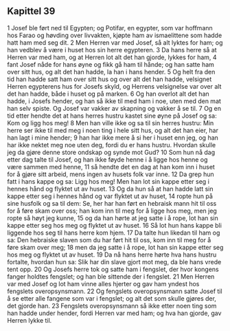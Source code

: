 ## Kapittel 39

1 Josef ble ført ned til Egypten; og Potifar, en egypter, som var hoffmann hos Farao og høvding over livvakten, kjøpte ham av ismaelittene som hadde hatt ham med seg dit.
2 Men Herren var med Josef, så alt lyktes for ham; og han vedblev å være i huset hos sin herre egypteren.
3 Da hans herre så at Herren var med ham, og at Herren lot alt det han gjorde, lykkes for ham,
4 fant Josef nåde for hans øyne og fikk gå ham til hånde; og han satte ham over sitt hus, og alt det han hadde, la han i hans hender.
5 Og helt fra den tid han hadde satt ham over sitt hus og over alt det han hadde, velsignet Herren egypterens hus for Josefs skyld, og Herrens velsignelse var over alt det han hadde, både i huset og på marken.
6 Og han overlot alt det han hadde, i Josefs hender, og han så ikke til med ham i noe, uten med den mat han selv spiste. Og Josef var vakker av skapning og vakker å se til.
7 Og en tid etter hendte det at hans herres hustru kastet sine øyne på Josef og sa: Kom og ligg hos meg!
8 Men han ville ikke og sa til sin herres hustru: Min herre ser ikke til med meg i noen ting i hele sitt hus, og alt det han eier, har han lagt i mine hender;
9 han har ikke mere å si her i huset enn jeg, og han har ikke nektet meg noe uten deg, fordi du er hans hustru. Hvordan skulle jeg da gjøre denne store ondskap og synde mot Gud?
10 Som hun nå dag etter dag talte til Josef, og han ikke føyde henne i å ligge hos henne og være sammen med henne,
11 så hendte det en dag at han kom inn i huset for å gjøre sitt arbeid, mens ingen av husets folk var inne.
12 Da grep hun fatt i hans kappe og sa: Ligg hos meg! Men han lot sin kappe etter seg i hennes hånd og flyktet ut av huset.
13 Og da hun så at han hadde latt sin kappe etter seg i hennes hånd og var flyktet ut av huset,
14 ropte hun på sine husfolk og sa til dem: Se, her har han ført en hebraisk mann hit til oss for å føre skam over oss; han kom inn til meg for å ligge hos meg, men jeg ropte så høyt jeg kunne,
15 og da han hørte at jeg satte i å rope, lot han sin kappe etter seg hos meg og flyktet ut av huset.
16 Så lot hun hans kappe bli liggende hos seg til hans herre kom hjem.
17 Da talte hun likedan til ham og sa: Den hebraiske slaven som du har ført hit til oss, kom inn til meg for å føre skam over meg;
18 men da jeg satte i å rope, lot han sin kappe etter seg hos meg og flyktet ut av huset.
19 Da nå hans herre hørte hva hans hustru fortalte, hvordan hun sa: Slik har din slave gjort mot meg, da ble hans vrede tent opp.
20 Og Josefs herre tok og satte ham i fengslet, der hvor kongens fanger holdtes fengslet; og han ble sittende der i fengslet.
21 Men Herren var med Josef og lot ham vinne alles hjerter og gav ham yndest hos fengslets overopsynsmann.
22 Og fengslets overopsynsmann satte Josef til å se etter alle fangene som var i fengslet; og alt det som skulle gjøres der, det gjorde han.
23 Fengslets overopsynsmann så ikke etter noen ting som han hadde under hender, fordi Herren var med ham; og hva han gjorde, gav Herren lykke til.
